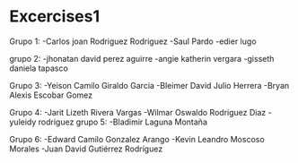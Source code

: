 # Excercises1
Grupo 1:
-Carlos joan Rodriguez Rodriguez
-Saul Pardo
-edier lugo

grupo 2:
-jhonatan david perez aguirre
-angie katherin vergara
-gisseth daniela tapasco

Grupo 3:
-Yeison Camilo Giraldo Garcia
-Bleimer David Julio Herrera
-Bryan Alexis Escobar Gomez

Grupo 4:
-Jarit Lizeth Rivera Vargas
-Wilmar Oswaldo Rodriguez Diaz
-yuleidy rodriguez
grupo 5:
-Bladimir Laguna Montaña

Grupo 6:
-Edward Camilo Gonzalez Arango
-Kevin Leandro Moscoso Morales
-Juan David Gutiérrez Rodríguez


